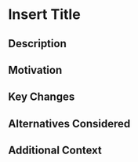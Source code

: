 # Insert Title
<!-- Please provide a short, descriptive title for your enhancement request. -->

## Description
<!-- Describe the enhancement you are proposing in detail. What is the purpose of this enhancement, and how will it improve the project? -->

## Motivation
<!-- Explain why this enhancement is important. What problem does it solve or what benefit does it provide? -->

## Key Changes
<!-- List the specific changes you would like to see. If possible, outline how you envision these changes being implemented. -->

## Alternatives Considered
<!-- Have you considered other solutions or alternatives? If so, please describe them. -->

## Additional Context
<!-- Add any other context or information that may help in understanding the enhancement request, such as screenshots, links to relevant discussions, or examples. -->
